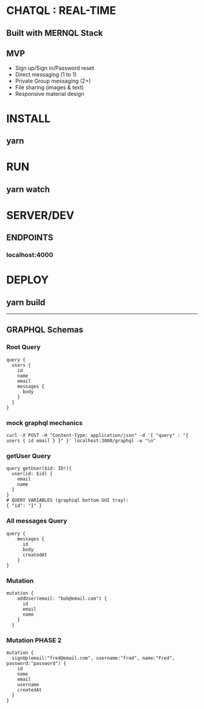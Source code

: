 # CHATQL : REAL-TIME 
## Built with MERNQL Stack

## MVP
* Sign up/Sign in/Password reset
* Direct messaging (1 to 1)
* Private Group messaging (2+)
* File sharing (images & text)
* Responsive material design

# INSTALL 
## yarn 

# RUN
## yarn watch

# SERVER/DEV
## ENDPOINTS 
### localhost:4000

# DEPLOY 
## yarn build

***************************************************

## GRAPHQL Schemas

### Root Query
```
query {
  users {
    id
    name
    email
    messages {
      body
    }
  }
}
```

### mock graphql mechanics
```
curl -X POST -H "Content-Type: application/json" -d '{ "query" : "{ users { id email } }" }' localhost:3000/graphql -w "\n"
```

### getUser Query
```
query getUser($id: ID!){
  user(id: $id) {
    email
    name
  }
}
# QUERY VARIABLES (graphiql bottom GUI tray):
{ "id": "1" }
```

### All messages Query
```
query {
    messages {
      id
      body
      createdAt
	}
}
```



### Mutation
```
mutation {
    addUser(email: "bob@email.com") {
      id
      email
      name
    }
  }
```

### Mutation PHASE 2
```
mutation {
  signUp(email:"fred@email.com", username:"fred", name:"Fred", password:"password") {
    id
    name
    email
    username
    createdAt
  }
}